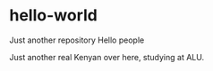 # hello-world
Just another repository
Hello people

Just another real Kenyan over here, studying at ALU.
